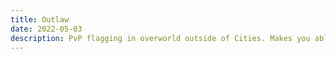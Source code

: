 ```yaml
---
title: Outlaw
date: 2022-05-03  
description: PvP flagging in overworld outside of Cities. Makes you able to attack anyone, but also anyone can attack you back.       
---
```

